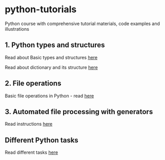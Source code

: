 # python-tutorials
Python course with comprehensive tutorial materials, code examples and illustrations

## 1. Python types and structures 

Read about Basic types and structures [here](1%20-%20Types%20and%20Structures/Types_And_Structures.md)

Read about dictionary and its structure [here](1%20-%20Types%20and%20Structures/README.md)

## 2.  File operations

Basic file operations in Python - read [here](2%20-%20File%20operations/README.md)

## 3. Automated file processing with generators
    
Read instructions [here](3%20-%20Generators/README.md)

## Different Python tasks

Read different tasks [here](Tasks/README.md)
